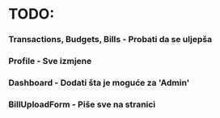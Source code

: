 # TODO:
### Transactions, Budgets, Bills - Probati da se uljepša
### Profile - Sve izmjene
### Dashboard - Dodati šta je moguće za 'Admin'
### BillUploadForm - Piše sve na stranici